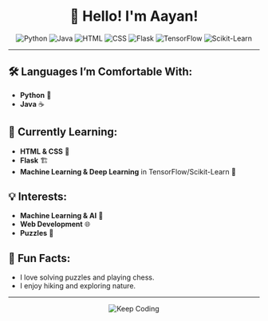 <h1 align="center">👋 Hello! I'm Aayan!</h1>

<p align="center">
  <img src="https://img.shields.io/badge/Python-3776AB?style=for-the-badge&logo=python&logoColor=white" alt="Python">
  <img src="https://img.shields.io/badge/Java-007396?style=for-the-badge&logo=java&logoColor=white" alt="Java">
  <img src="https://img.shields.io/badge/HTML-E34F26?style=for-the-badge&logo=html5&logoColor=white" alt="HTML">
  <img src="https://img.shields.io/badge/CSS-1572B6?style=for-the-badge&logo=css3&logoColor=white" alt="CSS">
  <img src="https://img.shields.io/badge/Flask-000000?style=for-the-badge&logo=flask&logoColor=white" alt="Flask">
  <img src="https://img.shields.io/badge/TensorFlow-FF6F00?style=for-the-badge&logo=tensorflow&logoColor=white" alt="TensorFlow">
  <img src="https://img.shields.io/badge/Scikit--Learn-F7931E?style=for-the-badge&logo=scikit-learn&logoColor=white" alt="Scikit-Learn">
</p>

---

## 🛠️ Languages I’m Comfortable With:
- **Python** 🐍
- **Java** ☕

## 🚀 Currently Learning:
- **HTML & CSS** 🎨
- **Flask** 🏗
- **Machine Learning & Deep Learning** in TensorFlow/Scikit-Learn 🤖

## 💡 Interests:
- **Machine Learning & AI** 🤖
- **Web Development** 🌐
- **Puzzles** 🧩


## 🌱 Fun Facts:
- I love solving puzzles and playing chess.
- I enjoy hiking and exploring nature.

---

<p align="center">
  <img src="https://img.shields.io/badge/Keep%20Coding-000000?style=for-the-badge&logo=keepassxc&logoColor=white" alt="Keep Coding">
</p>
